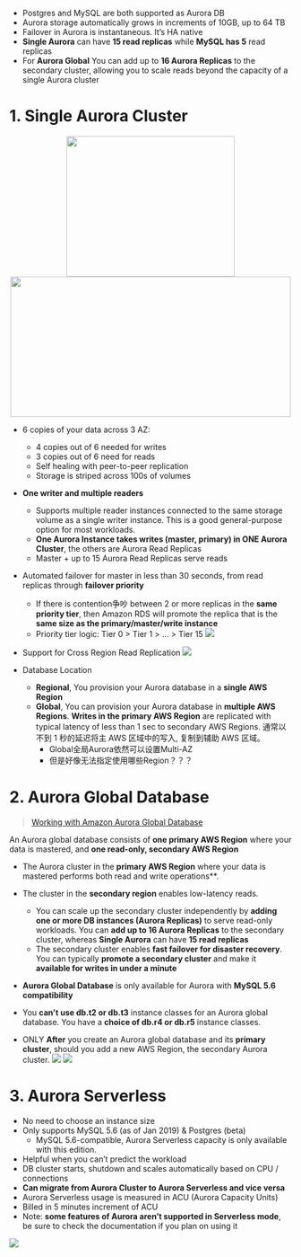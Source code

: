 
- Postgres and MySQL are both supported as Aurora DB
- Aurora storage automatically grows in increments of 10GB, up to 64 TB
- Failover in Aurora is instantaneous. It’s HA native
- **Single Aurora** can have **15 read replicas** while **MySQL has 5** read replicas
- For **Aurora Global** You can add up to **16 Aurora Replicas** to the secondary cluster, allowing you to scale reads beyond the capacity of a single Aurora cluster


# 1. Single Aurora Cluster

<p align="center">
    <img src="https://i.loli.net/2019/08/08/t4yps2MCrq6Zzli.png"  width="300" height="250">
    <img src="https://i.loli.net/2019/08/08/VIHdKQoCRPTaney.png"  width="500" height="250">
</p>


- 6 copies of your data across 3 AZ:
  - 4 copies out of 6 needed for writes
  - 3 copies out of 6 need for reads
  - Self healing with peer-to-peer replication
  - Storage is striped across 100s of volumes
- **One writer and multiple readers**
    - Supports multiple reader instances connected to the same storage volume as a single writer instance. This is a good general-purpose option for most workloads.  
    - **One Aurora Instance takes writes (master, primary) in ONE Aurora Cluster**, the others are Aurora Read Replicas
    - Master + up to 15 Aurora Read Replicas serve reads
    
- Automated failover for master in less than 30 seconds, from read replicas through **failover priority**
  - If there is contention争吵 between 2 or more replicas in the **same priority tier**, then Amazon RDS will promote the replica that is the **same size as the primary/master/write instance**
  - Priority tier logic: Tier 0 > Tier 1 > … > Tier 15
  ![](https://i.loli.net/2019/08/08/wiyVdMlkCsxXv8S.png)
- Support for Cross Region Read Replication
  ![](https://i.loli.net/2019/08/08/IFlUBYy61RxWzrA.png)

- Database Location
    - **Regional**, You provision your Aurora database in a **single AWS Region**
    - **Global**, You can provision your Aurora database in **multiple AWS Regions**. **Writes in the primary AWS Region** are replicated with typical latency of less than 1 sec to secondary AWS Regions. 通常以不到 1 秒的延迟将主 AWS 区域中的写入, 复制到辅助 AWS 区域。
        - Global全局Aurora依然可以设置Multi-AZ
        - 但是好像无法指定使用哪些Region？？？

# 2. Aurora Global Database

> [Working with Amazon Aurora Global Database](https://docs.aws.amazon.com/AmazonRDS/latest/AuroraUserGuide/aurora-global-database.html)

An Aurora global database consists of **one primary AWS Region** where your data is mastered, and **one read-only, secondary AWS Region**
- The Aurora cluster in the **primary AWS Region** where your data is mastered performs both read and write operations**. 
- The cluster in the **secondary region** enables low-latency reads. 
    - You can scale up the secondary cluster independently by **adding one or more DB instances (Aurora Replicas)** to serve read-only workloads. You can **add up to 16 Aurora Replicas** to the secondary cluster, whereas **Single Aurora** can have **15 read replicas**
    - The secondary cluster enables **fast failover for disaster recovery**. You can typically **promote a secondary cluster** and make it **available for writes in under a minute**

- **Aurora Global Database** is only available for Aurora with **MySQL 5.6 compatibility**
- You **can't use db.t2 or db.t3** instance classes for an Aurora global database. You have a **choice of db.r4 or db.r5** instance classes.
- ONLY **After** you create an Aurora global database and its **primary cluster**, should you add a new AWS Region, the secondary Aurora cluster. 
    ![](https://docs.aws.amazon.com/AmazonRDS/latest/AuroraUserGuide/images/aurora-global-databases-cluster-tree-03-global-cluster-actions.png)
    ![](https://docs.aws.amazon.com/AmazonRDS/latest/AuroraUserGuide/images/aurora-global-databases-add-region-01.png)
    


# 3. Aurora Serverless
- No need to choose an instance size
- Only supports MySQL 5.6 (as of Jan 2019) & Postgres (beta)
    - MySQL 5.6-compatible, Aurora Serverless capacity is only available with this edition.
- Helpful when you can’t predict the workload
- DB cluster starts, shutdown and scales automatically based on CPU / connections
- **Can migrate from Aurora Cluster to Aurora Serverless and vice versa**
- Aurora Serverless usage is measured in ACU (Aurora Capacity Units)
- Billed in 5 minutes increment of ACU
- Note: **some features of Aurora aren’t supported in Serverless mode**, be sure to check the documentation if you plan on using it


![](https://i.loli.net/2019/08/21/ZxHO2zymAb8dCfN.png)
